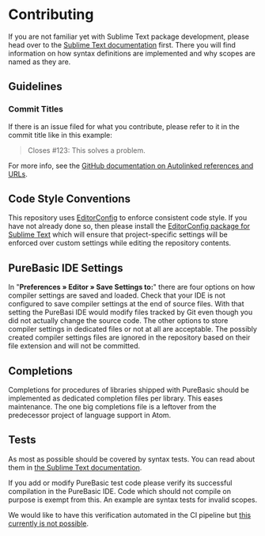# Contributing

If you are not familiar yet with Sublime Text package development, please head over to the [Sublime Text documentation] first.
There you will find information on how syntax definitions are implemented and why scopes are named as they are.

## Guidelines

### Commit Titles

If there is an issue filed for what you contribute, please refer to it in the commit title like in this example:

> Closes #123: This solves a problem.

For more info, see the [GitHub documentation on Autolinked references and URLs].

## Code Style Conventions

This repository uses [EditorConfig] to enforce consistent code style.
If you have not already done so, then please install the [EditorConfig package for Sublime Text] which will ensure that project-specific settings will be enforced over custom settings while editing the repository contents.

## PureBasic IDE Settings

In "__Preferences » Editor »  Save Settings to:__" there are four options on how compiler settings are saved and loaded.
Check that your IDE is not configured to save compiler settings at the end of source files.
With that setting the PureBasi IDE would modify files tracked by Git even though you did not actually change the source code.
The other options to store compiler settings in dedicated files or not at all are acceptable.
The possibly created compiler settings files are ignored in the repository based on their file extension and will not be committed.

## Completions

Completions for procedures of libraries shipped with PureBasic should be implemented as dedicated completion files per library.
This eases maintenance. The one big completions file is a leftover from the predecessor project of language support in Atom.

## Tests

As most as possible should be covered by syntax tests.
You can read about them in [the Sublime Text documentation](https://www.sublimetext.com/docs/syntax.html#testing).

If you add or modify PureBasic test code please verify its successful compilation in the PureBasic IDE.
Code which should not compile on purpose is exempt from this.
An example are syntax tests for invalid scopes.

We would like to have this verification automated in the CI pipeline but [this currently is not possible].

<!-----------------------------------------------------------------------------
                               REFERENCE LINKS
------------------------------------------------------------------------------>

[this currently is not possible]: https://github.com/peterthomashorn/purebasic-language-for-sublime-text/issues/50#issuecomment-1019643693

[Sublime Text documentation]: https://www.sublimetext.com/docs/index.html

[GitHub documentation on Autolinked references and URLs]: https://docs.github.com/en/github/writing-on-github/working-with-advanced-formatting/autolinked-references-and-urls "GitHub Docs » Autolinked references and URLs"

[EditorConfig]: https://editorconfig.org "EditorConfig website"
[EditorConfig package for Sublime Text]: https://packagecontrol.io/packages/EditorConfig "Package Control » EditorConfig"

[Preference file]: https://www.purebasic.com/documentation/preference/index.html "See PureBasic Documentation on 'PureBASIC Preference'"
